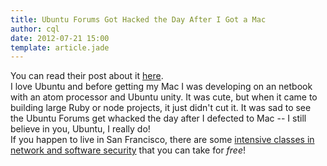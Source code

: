 ```yaml
---
title: Ubuntu Forums Got Hacked the Day After I Got a Mac
author: cql
date: 2012-07-21 15:00
template: article.jade
---
```


You can read their post about it <a href="http://www.omgubuntu.co.uk/2013/07/ubuntu-forum-hacked-users-advised-to-change-passwords">here</a>.
<br />
I love Ubuntu and before getting my Mac I was developing on an netbook with an atom processor and Ubuntu unity. It was cute, but when it came to building large Ruby or node projects, it just didn't cut it. It was sad to see the Ubuntu Forums get whacked the day after I defected to Mac -- I still believe in you, Ubuntu, I really do!
<br />
If you happen to live in San Francisco, there are some <a title="TechSF classes" href="https://mail.google.com/mail/u/0/#search/security/13fc00c1c5e2dfb6">intensive classes in network and software security</a> that you can take for <i>free</i>!